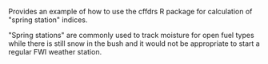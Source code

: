 Provides an example of how to use the cffdrs R package for calculation of "spring station" indices.

"Spring stations" are commonly used to track moisture for open fuel types while there is still snow in the bush and it would not be appropriate to start a regular FWI weather station.

